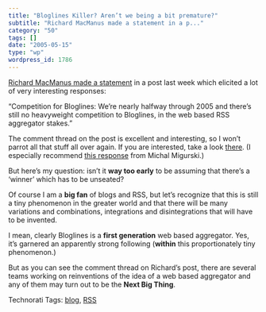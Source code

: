 ```yaml
---
title: "Bloglines Killer? Aren’t we being a bit premature?"
subtitle: "Richard MacManus made a statement in a p..."
category: "50"
tags: []
date: "2005-05-15"
type: "wp"
wordpress_id: 1786
---
```

[Richard MacManus made a statement](http://www.readwriteweb.com/archives/002719.php#comments) in a post last week which elicited a lot of very interesting responses: 

“Competition for Bloglines: We’re nearly halfway through 2005 and there’s still no heavyweight competition to Bloglines, in the web based RSS aggregator stakes.”

The comment thread on the post is excellent and interesting, so I won’t parrot all that stuff all over again. If you are interested, take a look [there](http://www.readwriteweb.com/archives/002719.php#comments). (I especially recommend [this response](http://mike.teczno.com/notes/competition_for_bloglines.html) from Michal Migurski.) 

But here’s my question: isn’t it **way too early** to be assuming that there’s a ‘winner’ which has to be unseated? 

Of course I am a **big fan** of blogs and RSS, but let’s recognize that this is still a tiny phenomenon in the greater world and that there will be many variations and combinations, integrations and disintegrations that will have to be invented.

I mean, clearly Bloglines is a **first generation** web based aggregator. Yes, it’s garnered an apparently strong following (**within** this proportionately tiny phenomenon.) 

But as you can see the comment thread on Richard’s post, there are several teams working on reinventions of the idea of a web based aggregator and any of them may turn out to be the **Next Big Thing**.

Technorati Tags: [blog](http://technorati.com/tag/blog), [RSS](http://technorati.com/tag/RSS)